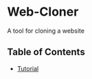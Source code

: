 # Web-Cloner
A tool for cloning a website

## Table of Contents

- [Tutorial](https://www.youtube.com/@pandahastam)
